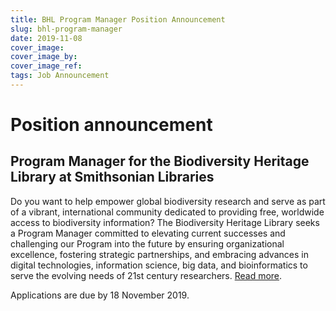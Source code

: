 ```yaml
---
title: BHL Program Manager Position Announcement
slug: bhl-program-manager
date: 2019-11-08
cover_image: 
cover_image_by: 
cover_image_ref: 
tags: Job Announcement
---
```


# Position announcement
## Program Manager for the Biodiversity Heritage Library at Smithsonian Libraries

Do you want to help empower global biodiversity research and serve as part of a vibrant, international
community dedicated to providing free, worldwide access to biodiversity information? The Biodiversity
Heritage Library seeks a Program Manager committed to elevating current successes and challenging our
Program into the future by ensuring organizational excellence, fostering strategic partnerships, and
embracing advances in digital technologies, information science, big data, and bioinformatics to serve the
evolving needs of 21st century researchers.  [Read more]({static}BHL_Program_Manager_Position_Announcement.pdf).

Applications are due by 18 November 2019.
